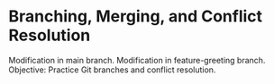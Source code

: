 # Branching, Merging, and Conflict Resolution
Modification in main branch.
Modification in feature-greeting branch.
Objective: Practice Git branches and conflict resolution.



